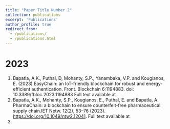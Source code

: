 ```yaml
---
title: "Paper Title Number 2"
collection: publications
excerpt: 'Publications'
author_profile: true
redirect_from: 
  - /publications/
  - /publications.html
---
```

2023
======
1. Bapatla, A.K., Puthal, D, Mohanty, S.P., Yanambaka, V.P. and Kougianos, E. (2023) EasyChain: an IoT-friendly blockchain for robust and energy-efficient authentication. Front. Blockchain 6:1194883. doi: 10.3389/fbloc.2023.1194883
Full text available at
1. Bapatla, A.K., Mohanty, S.P., Kougianos, E., Puthal, E. and Bapatla, A. PharmaChain: a blockchain to ensure counterfeit-free pharmaceutical supply chain.IET Netw. 12(2), 53–76 (2023). https://doi.org/10.1049/ntw2.12041. 
Full text available at 
1. 